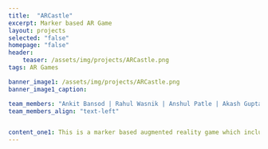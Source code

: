 ```yaml
---
title:  "ARCastle"
excerpt: Marker based AR Game
layout: projects
selected: "false"
homepage: "false"
header:
    teaser: /assets/img/projects/ARCastle.png
tags: AR Games

banner_image1: /assets/img/projects/ARCastle.png
banner_image1_caption:

team_members: "Ankit Bansod | Rahul Wasnik | Anshul Patle | Akash Gupta "
team_members_align: "text-left"


content_one1: This is a marker based augmented reality game which includes castle canon and monsters. In the game, the monsters come to destroy the castle and player has to stop them by firing canon at them before they destroy it. Any 2D image can be tagged as a marker to start off this fun game.
---
```


